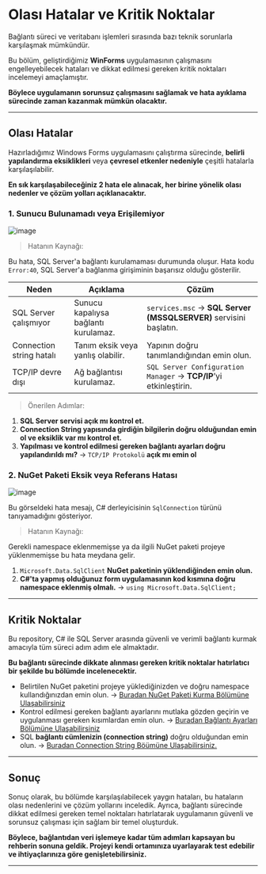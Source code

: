 # Olası Hatalar ve Kritik Noktalar

Bağlantı süreci ve veritabanı işlemleri sırasında bazı teknik sorunlarla karşılaşmak mümkündür.

Bu bölüm, geliştirdiğimiz **WinForms** uygulamasının çalışmasını engelleyebilecek hataları ve dikkat edilmesi gereken kritik noktaları incelemeyi amaçlamıştır.

**Böylece uygulamanın sorunsuz çalışmasını sağlamak ve hata ayıklama sürecinde zaman kazanmak mümkün olacaktır.**

---

## Olası Hatalar

Hazırladığımız Windows Forms uygulamasını çalıştırma sürecinde, **belirli yapılandırma eksiklikleri** veya **çevresel etkenler nedeniyle** çeşitli hatalarla karşılaşılabilir.

**En sık karşılaşabileceğiniz 2 hata ele alınacak, her birine yönelik olası nedenler ve çözüm yolları açıklanacaktır.**

### 1. Sunucu Bulunamadı veya Erişilemiyor

![image](https://github.com/user-attachments/assets/a443b833-ef57-4ff2-83d6-3a4894f0e94a)

> Hatanın Kaynağı:

Bu hata, SQL Server'a bağlantı kurulamaması durumunda oluşur. Hata kodu `Error:40`, SQL Server'a bağlanma girişiminin başarısız olduğu gösterilir.

| **Neden**                 | **Açıklama**                             | **Çözüm**                                                              |
|---------------------------|------------------------------------------|------------------------------------------------------------------------|
| SQL Server çalışmıyor     | Sunucu kapalıysa bağlantı kurulamaz.     | `services.msc` → **SQL Server (MSSQLSERVER)** servisini başlatın.     |
| Connection string hatalı  | Tanım eksik veya yanlış olabilir.        | Yapının doğru tanımlandığından emin olun.                             |
| TCP/IP devre dışı         | Ağ bağlantısı kurulamaz.                 | `SQL Server Configuration Manager` → **TCP/IP**’yi etkinleştirin.     |

> Önerilen Adımlar:

1. **SQL Server servisi açık mı kontrol et.**
2. **Connection String yapısında girdiğin bilgilerin doğru olduğundan emin ol ve eksiklik var mı kontrol et.**
3. **Yapılması ve kontrol edilmesi gereken bağlantı ayarları doğru yapılandırıldı mı?** → `TCP/IP Protokolü` **açık mı emin ol**


### 2. NuGet Paketi Eksik veya Referans Hatası

![image](https://github.com/user-attachments/assets/e6975178-8f2d-4741-8988-1bd295ceb562)

Bu görseldeki hata mesajı, C# derleyicisinin `SqlConnection` türünü tanıyamadığını gösteriyor.

> Hatanın Kaynağı:

Gerekli namespace eklenmemişse ya da ilgili NuGet paketi projeye yüklenmemişse bu hata meydana gelir.

1. `Microsoft.Data.SqlClient` **NuGet paketinin yüklendiğinden emin olun.**
2. **C#'ta yapmış olduğunuz form uygulamasının kod kısmına doğru namespace eklenmiş olmalı.** → `using Microsoft.Data.SqlClient;`

---

## Kritik Noktalar 

Bu repository, C# ile SQL Server arasında güvenli ve verimli bağlantı kurmak amacıyla tüm süreci adım adım ele almaktadır. 

**Bu bağlantı sürecinde dikkate alınması gereken kritik noktalar hatırlatıcı bir şekilde bu bölümde incelenecektir.**

- Belirtilen NuGet paketini projeye yüklediğinizden ve doğru namespace kullandığınızdan emin olun. → [Buradan NuGet Paketi Kurma Bölümüne Ulaşabilirsiniz](./02-nuget-paketi-kurma.md)
- Kontrol edilmesi gereken bağlantı ayarlarını mutlaka gözden geçirin ve uygulanması gereken kısımlardan emin olun. → [Buradan Bağlantı Ayarları Bölümüne Ulaşabilirsiniz](./03-baglanti-ayarlari.md)
- SQL **bağlantı cümlenizin (connection string)** doğru olduğundan emin olun. → [Buradan Connection String Böümüne Ulaşabilirsiniz.](./04-connection-string.md)


---

## Sonuç

Sonuç olarak, bu bölümde karşılaşılabilecek yaygın hataları, bu hataların olası nedenlerini ve çözüm yollarını inceledik. Ayrıca, bağlantı sürecinde dikkat edilmesi gereken temel noktaları hatırlatarak uygulamanın güvenli ve sorunsuz çalışması için sağlam bir temel oluşturduk.

**Böylece, bağlantıdan veri işlemeye kadar tüm adımları kapsayan bu rehberin sonuna geldik. Projeyi kendi ortamınıza uyarlayarak test edebilir ve ihtiyaçlarınıza göre genişletebilirsiniz.**

---
